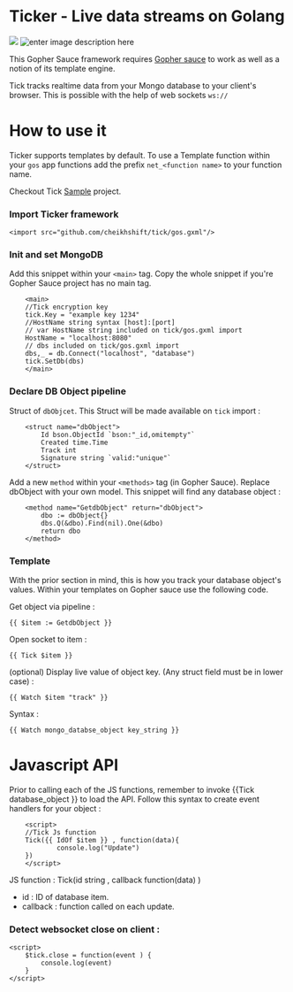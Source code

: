 # Ticker - Live data streams on Golang
![](https://cdn.xl.thumbs.canstockphoto.com/canstock22242451.jpg)
![enter image description here](https://camo.githubusercontent.com/ed1230a48b6946283ee0d76185a726b49ba58254/68747470733a2f2f7472617669732d63692e6f72672f746f6f6c732f676f6465702e737667)

This Gopher Sauce framework requires [Gopher sauce](https://github.com/cheikhshift/Gopher-Sauce) to work as well as a notion of its template engine.

Tick tracks realtime data from your Mongo database to your client's browser. This is possible with the help of web sockets `ws://`


# How to use it
Ticker supports templates by default. To use a Template function  within your `gos` app functions add the prefix `net_<function name>` to your function name.

Checkout Tick [Sample](https://github.com/cheikhshift/tick-tutorial) project.

### Import Ticker framework

	<import src="github.com/cheikhshift/tick/gos.gxml"/>

### Init and set MongoDB
Add this snippet within your `<main>` tag. Copy the whole snippet if you're Gopher Sauce project has no main tag.
		
		<main>	
		//Tick encryption key	
		tick.Key = "example key 1234"
		//HostName string syntax [host]:[port]
		// var HostName string included on tick/gos.gxml import
		HostName = "localhost:8080"
		// dbs included on tick/gos.gxml import
		dbs,_ = db.Connect("localhost", "database")
		tick.SetDb(dbs)
		</main>
		
### Declare DB Object pipeline
Struct of `dbObjcet`. This Struct will be made available on `tick` import :

		<struct name="dbObject">
		 	Id bson.ObjectId `bson:"_id,omitempty"`
		 	Created time.Time
		 	Track int
		 	Signature string `valid:"unique"`
		</struct>

Add a new `method` within your `<methods>` tag (in Gopher Sauce). Replace dbObject with your own model. 
This snippet will find any database object :

		<method name="GetdbObject" return="dbObject">
			dbo := dbObject{}
			dbs.Q(&dbo).Find(nil).One(&dbo)
			return dbo
		</method>

### Template

With the prior section in mind, this is how you track your database object's values. Within your templates on Gopher sauce use the following code.

Get object via pipeline : 

	{{ $item := GetdbObject }}

Open socket to item :

	{{ Tick $item }}

(optional) Display live value of object key. (Any struct field must be in lower case) : 

	{{ Watch $item "track" }}

Syntax :
		
	{{ Watch mongo_databse_object key_string }}		
		
	
# Javascript API
Prior to calling each of the JS functions, remember to invoke {{Tick database_object }} to load the API.
Follow this syntax to create event handlers for your object : 


		<script>
     	//Tick Js function
     	Tick({{ IdOf $item }} , function(data){
     			console.log("Update")
     	})
     	</script>

JS function : Tick(id string , callback function(data) )
- id : ID of database item.
- callback : function called on each update.

### Detect websocket close on client :

	<script>
		$tick.close = function(event ) {
			console.log(event)
		}
	</script>

